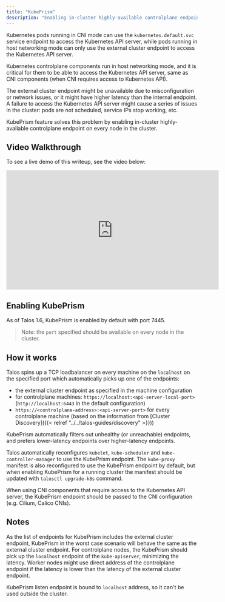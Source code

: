 ```yaml
---
title: "KubePrism"
description: "Enabling in-cluster highly-available controlplane endpoint."
---
```


Kubernetes pods running in CNI mode can use the `kubernetes.default.svc` service endpoint to access the Kubernetes API server,
while pods running in host networking mode can only use the external cluster endpoint to access the Kubernetes API server.

Kubernetes controlplane components run in host networking mode, and it is critical for them to be able to access the Kubernetes API server,
same as CNI components (when CNI requires access to Kubernetes API).

The external cluster endpoint might be unavailable due to misconfiguration or network issues, or it might have higher latency than the internal endpoint.
A failure to access the Kubernetes API server might cause a series of issues in the cluster: pods are not scheduled, service IPs stop working, etc.

KubePrism feature solves this problem by enabling in-cluster highly-available controlplane endpoint on every node in the cluster.

## Video Walkthrough

To see a live demo of this writeup, see the video below:

<iframe width="560" height="315" src="https://www.youtube.com/embed/VNRE64R5akM" frameborder="0" allow="accelerometer; autoplay; clipboard-write; encrypted-media; gyroscope; picture-in-picture" allowfullscreen></iframe>

## Enabling KubePrism

As of Talos 1.6, KubePrism is enabled by default with port 7445.

> Note: the `port` specified should be available on every node in the cluster.

## How it works

Talos spins up a TCP loadbalancer on every machine on the `localhost` on the specified port which automatically picks up one of the endpoints:

* the external cluster endpoint as specified in the machine configuration
* for controlplane machines: `https://localhost:<api-server-local-port>` (`http://localhost:6443` in the default configuration)
* `https://<controlplane-address>:<api-server-port>` for every controlplane machine (based on the information from [Cluster Discovery]({{< relref "../../talos-guides/discovery" >}}))

KubePrism automatically filters out unhealthy (or unreachable) endpoints, and prefers lower-latency endpoints over higher-latency endpoints.

Talos automatically reconfigures `kubelet`, `kube-scheduler` and `kube-controller-manager` to use the KubePrism endpoint.
The `kube-proxy` manifest is also reconfigured to use the KubePrism endpoint by default, but when enabling KubePrism for a running cluster the manifest should be updated
with `talosctl upgrade-k8s` command.

When using CNI components that require access to the Kubernetes API server, the KubePrism endpoint should be passed to the CNI configuration (e.g. Cilium, Calico CNIs).

## Notes

As the list of endpoints for KubePrism includes the external cluster endpoint, KubePrism in the worst case scenario will behave the same as the external cluster endpoint.
For controlplane nodes, the KubePrism should pick up the `localhost` endpoint of the `kube-apiserver`, minimizing the latency.
Worker nodes might use direct address of the controlplane endpoint if the latency is lower than the latency of the external cluster endpoint.

KubePrism listen endpoint is bound to `localhost` address, so it can't be used outside the cluster.
